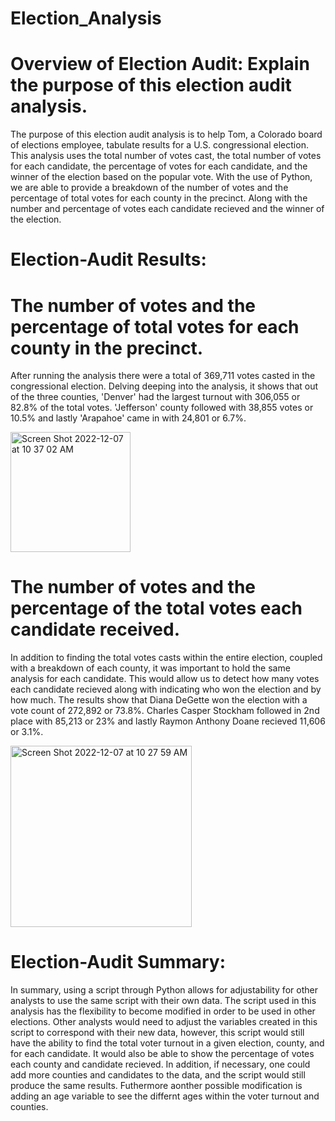 # Election_Analysis

# Overview of Election Audit: Explain the purpose of this election audit analysis.
  The purpose of this election audit analysis is to help Tom, a Colorado board of elections employee, tabulate results for a U.S. congressional election. This analysis uses the total number of votes cast, the total number of votes for each candidate, the percentage of votes for each candidate, and the winner of the election based on the popular vote. With the use of Python, we are able to provide a breakdown of the number of votes and the percentage of total votes for each county in the precinct. Along with the number and percentage of votes each candidate recieved and the winner of the election. 

# Election-Audit Results: 
# The number of votes and the percentage of total votes for each county in the precinct.
  After running the analysis there were a total of 369,711 votes casted in the congressional election. Delving deeping into the analysis, it shows that out of the three counties, 'Denver' had the largest turnout with 306,055 or 82.8% of the total votes. 'Jefferson' county followed with 38,855 votes or 10.5% and lastly 'Arapahoe' came in with 24,801 or 6.7%. 
  
<img width="192" alt="Screen Shot 2022-12-07 at 10 37 02 AM" src="https://user-images.githubusercontent.com/117120227/206267252-962e58df-2a9b-4592-afb9-63841977b32c.png">

# The number of votes and the percentage of the total votes each candidate received.
  In addition to finding the total votes casts within the entire election, coupled with a breakdown of each county, it was important to hold the same analysis for each candidate. This would allow us to detect how many votes each candidate recieved along with indicating who won the election and by how much. The results show that Diana DeGette won the election with a vote count of 272,892 or 73.8%. Charles Casper Stockham followed in 2nd place with 85,213 or 23% and lastly Raymon Anthony Doane recieved 11,606 or 3.1%.
  
<img width="290" alt="Screen Shot 2022-12-07 at 10 27 59 AM" src="https://user-images.githubusercontent.com/117120227/206265669-93643293-ae66-43ee-ac66-3c3943e82e2b.png">

# Election-Audit Summary: 
 In summary, using a script through Python allows for adjustability for other analysts to use the same script with their own data. The script used in this analysis has the flexibility to become modified in order to be used in other elections. Other analysts would need to adjust the variables created in this script to correspond with their new data, however, this script would still have the ability to find the total voter turnout in a given election, county, and for each candidate. It would also be able to show the percentage of votes each county and candidate recieved. In addition, if necessary, one could add more counties and candidates to the data, and the script would still produce the same results. Futhermore aonther possible modification is adding an age variable to see the differnt ages within the voter turnout and counties.
